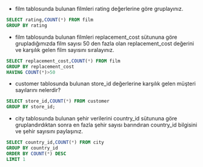 - film tablosunda bulunan filmleri rating değerlerine göre gruplayınız.

```sql
SELECT rating,COUNT(*) FROM film
GROUP BY rating
```

- film tablosunda bulunan filmleri replacement_cost sütununa göre grupladığımızda film sayısı 50 den fazla olan replacement_cost değerini ve karşılık gelen film sayısını sıralayınız.

```sql
SELECT replacement_cost,COUNT(*) FROM film
GROUP BY replacement_cost
HAVING COUNT(*)>50
```

- customer tablosunda bulunan store_id değerlerine karşılık gelen müşteri sayılarını nelerdir?

```sql
SELECT store_id,COUNT(*) FROM customer
GROUP BY store_id;
```

- city tablosunda bulunan şehir verilerini country_id sütununa göre gruplandırdıktan sonra en fazla şehir sayısı barındıran country_id bilgisini ve şehir sayısını paylaşınız.

```sql
SELECT country_id,COUNT(*) FROM city
GROUP BY country_id
ORDER BY COUNT(*) DESC
LIMIT 1
```

